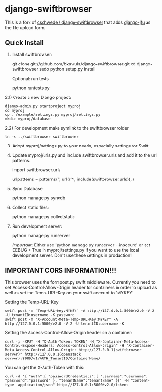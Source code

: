 django-swiftbrowser
===================

This is a fork of [cschwede / django-swiftbrowser](https://github.com/cschwede/django-swiftbrowser) that adds [django-jfu](https://github.com/Alem/django-jfu) as the file upload form.

Quick Install
-------------

1) Install swiftbrowser:

    git clone git://github.com/bkawula/django-swiftbrowser.git
    cd django-swiftbrowser
    sudo python setup.py install

   Optional: run tests

    python runtests.py

2.1) Create a new Django project:

    django-admin.py startproject myproj
    cd myproj
    cp ../example/settings.py myproj/settings.py
	mkdir myproj/database

2.2) For development make symlink to the swiftbrowser folder

	ln -s ../swiftbrowser swiftbrowser

3) Adopt myproj/settings.py to your needs, especially settings for Swift.

4) Update myproj/urls.py and include swiftbrowser.urls and add it to the url patterns.

    import swiftbrowser.urls

    urlpatterns = patterns('',
        url(r'^', include(swiftbrowser.urls)),
    )

5) Sync Database

	python manage.py syncdb

6) Collect static files:

    python manage.py collectstatic

7) Run development server:

    python manage.py runserver

   *Important*: Either use 'python manage.py runserver --insecure' or set DEBUG = True in myproj/settings.py if you want to use the
   local development server. Don't use these settings in production!

IMPORTANT CORS INFORMATION!!!
-----------------------------

This browser uses the formpost.py swift middleware. Currently you need to set Access-Control-Allow-Origin header for containers in order to upload as well as set the Temp-URL-Key on your swift account to 'MYKEY'.

Setting the Temp-URL-Key:

	swift post -m "Temp-URL-Key:MYKEY" -A http://127.0.0.1:5000/v2.0 -V 2 -U tenantID:username -K password
	swift post -m "X-Account-Meta-Temp-URL-Key:MYKEY" -A http://127.0.0.1:5000/v2.0 -V 2 -U tenantID:username -K

Setting the Access-Control-Allow-Origin header on a container:

	curl -i -XPUT -H "X-Auth-Token: TOKEN" -H "X-Container-Meta-Access-Control-Expose-Headers: Access-Control-Allow-Origin" -H "X-Container-Meta-Access-Control-Allow-Origin: http://127.0.0.1(swiftbrowser server)" http://127.0.0.1(openstack server):8080/v1/AUTH_TenantID/ContainerName/

You can get the X-Auth-Token with this:

	curl -d '{ "auth":{ "passwordCredentials":{ "username":"username", "password":"password" }, "tenantName":"tenantName" }}' -H "Content-type: application/json" http://127.0.0.1:5000/v2.0/tokens
